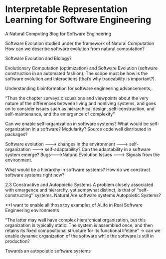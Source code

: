 # Interpretable Representation Learning for Software Engineering
A Natural Computing Blog for Software Engineering

Software Evolution studied under the framework of Natural Computation
How can we describe software evolution from natural computation?

Software Evolution and Biology?

Evolutionary Computation (optimization) and Software Evolution (software construction in an automated fashion). The scope must be how is the software evolution and interactions (that’s why traceability is important?). 

Understanding bioinformation for software engineering advancements,. 

“Thus the chapter surveys discussions and viewpoints about the very nature of the differences between living and nonliving systems, and goes on to consider issues such as hierarchical design, self-construction, and self-maintenance, and the emergence of complexity”

Can we enable self-organization in software systems? What would be self-organization in a software? Modularity? Source code well distributed in packages?

Software evolution ---> changes in the environment ---> self-organization ---> self-adaptability?
Can the adaptability in a software system emerge? Bugs--->Natural Evolution
Issues ---> Signals from the environment.

What would be a hierarchy in software systems? How do we construct software systems right now?

2.3 Constructive and Autopoietic Systems
A problem closely associated with emergence and hierarchy, yet somewhat distinct, is that of ‘‘self-constructing’’ systems. Natural
Are software systems Autopoietic Systems?

**I want to enable all those toy examples of ALife in Real Software Engineering environments 

“The latter may well have complex hierarchical organization, but this organization is typically static: The system is assembled once, and then retains its fixed compositional structure for its functional lifetime” → can we enable dynamic organization of the software while the software is still in production?

Towards an autopoietic software systems

